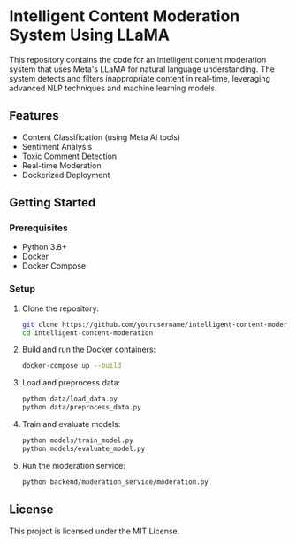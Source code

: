 # Intelligent Content Moderation System Using LLaMA

This repository contains the code for an intelligent content moderation system that uses Meta's LLaMA for natural language understanding. The system detects and filters inappropriate content in real-time, leveraging advanced NLP techniques and machine learning models.

## Features

- Content Classification (using Meta AI tools)
- Sentiment Analysis
- Toxic Comment Detection
- Real-time Moderation
- Dockerized Deployment

## Getting Started

### Prerequisites

- Python 3.8+
- Docker
- Docker Compose

### Setup

1. Clone the repository:
    ```bash
    git clone https://github.com/yourusername/intelligent-content-moderation.git
    cd intelligent-content-moderation
    ```

2. Build and run the Docker containers:
    ```bash
    docker-compose up --build
    ```

3. Load and preprocess data:
    ```bash
    python data/load_data.py
    python data/preprocess_data.py
    ```

4. Train and evaluate models:
    ```bash
    python models/train_model.py
    python models/evaluate_model.py
    ```

5. Run the moderation service:
    ```bash
    python backend/moderation_service/moderation.py
    ```

## License

This project is licensed under the MIT License.
